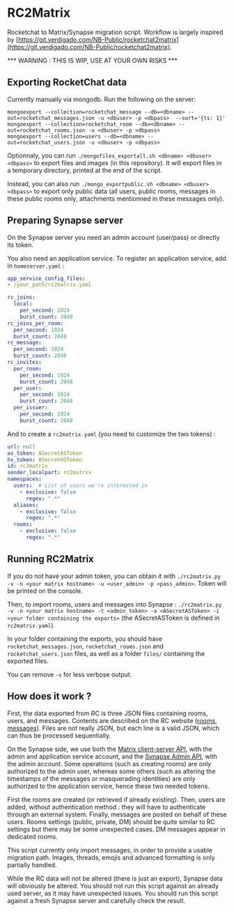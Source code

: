 # RC2Matrix

Rocketchat to Matrix/Synapse migration script. Workflow is largely inspired by [https://git.verdigado.com/NB-Public/rocketchat2matrix](https://git.verdigado.com/NB-Public/rocketchat2matrix).

*** WARNING : THIS IS WIP, USE AT YOUR OWN RISKS ***

## Exporting RocketChat data

Currently manually via mongodb. Run the following on the server:

```shell
mongoexport --collection=rocketchat_message --db=<dbname> --out=rocketchat_messages.json -u <dbuser> -p <dbpass>  --sort='{ts: 1}'
mongoexport --collection=rocketchat_room --db=<dbname> --out=rocketchat_rooms.json -u <dbuser> -p <dbpass>
mongoexport --collection=users --db=<dbname> --out=rocketchat_users.json -u <dbuser> -p <dbpass>
```

Optionnaly, you can run `./mongofiles_exportall.sh <dbname> <dbuser> <dbpass>` to export files and images (in this repository). It will export files in a temporary directory, printed at the end of the script.

Instead, you can also run `./mongo_exportpublic.sh <dbname> <dbuser> <dbpass>` to export only public data (all users, public rooms, messages in these public rooms only, attachments mentionned in these messages only).

## Preparing Synapse server

On the Synapse server you need an admin account (user/pass) or directly its token.

You also need an application service. To register an application service, add in `homeserver.yaml` :
```YAML
app_service_config_files:
- /your_path/rc2matrix.yaml

rc_joins:
  local:
    per_second: 1024
    burst_count: 2048
rc_joins_per_room:
  per_second: 1024
  burst_count: 2048
rc_message:
  per_second: 1024
  burst_count: 2048
rc_invites:
  per_room:
    per_second: 1024
    burst_count: 2048
  per_user:
    per_second: 1024
    burst_count: 2048
  per_issuer:
    per_second: 1024
    burst_count: 2048
```

And to create a `rc2matrix.yaml` (you need to customize the two tokens) :
```YAML
url: null
as_token: ASecretASToken
hs_token: ASecretHSToken
id: rc2matrix
sender_localpart: rc2matrix
namespaces:
  users:  # List of users we're interested in
    - exclusive: false
      regex: ".*"
  aliases:
    - exclusive: false
      regex: ".*"
  rooms:
    - exclusive: false
      regex: ".*"

```

## Running RC2Matrix

If you do not have your admin token, you can obtain it with `./rc2matrix.py -v -n <your matrix hostname> -u <user_admin> -p <pass_admin>`. Token will be printed on the console.

Then, to import rooms, users and messages into Synapse : `./rc2matrix.py -v -n <your matrix hostname> -t <admin_token> -a <ASecretASToken> -i <your folder containing the exports>` (the ASecretASToken is defined in `rc2matrix.yaml`).

In your folder containing the exports, you should have `rocketchat_messages.json`, `rocketchat_rooms.json` and `rocketchat_users.json` files, as well as a folder `files/` containing the exported files.

You can remove `-v` for less verbose output.

## How does it work ?

First, the data exported from RC is three JSON files containing rooms, users, and messages. Contents are described on the RC website ([rooms](https://developer.rocket.chat/reference/api/schema-definition/room), [messages](https://developer.rocket.chat/reference/api/schema-definition/message)). Files are not really JSON, but each line is a valid JSON, which can thus be processed sequentially.

On the Synapse side, we use both the [Matrix client-server API](https://spec.matrix.org/latest/client-server-api/), with the admin and application service account, and the [Synapse Admin API](https://matrix-org.github.io/synapse/latest/usage/administration/admin_api/), with the admin account. Some operations (such as creating rooms) are only authorized to the admin user, whereas some others (such as altering the timestamps of the messages or masquerading identities) are only authorized to the application service, hence these two needed tokens.

First the rooms are created (or retrieved if already existing). Then, users are added, without authentication method : they will have to authenticate through an external system. Finally, messages are posted on behalf of these users. Rooms settings (public, private, DM) should be quite similar to RC settings but there may be some unexpected cases. DM messages appear in dedicated rooms.

This script currently only import messages, in order to provide a usable migration path. Images, threads, emojis and advanced formatting is only partially handled.

While the RC data will not be altered (there is just an export), Synapse data will obviously be altered. You should not run this script against an already used server, as it may have unexpected issues. You should run this script against a fresh Synapse server and carefully check the result.

